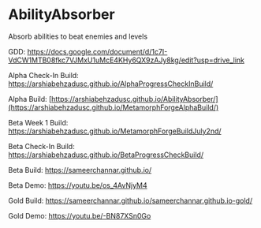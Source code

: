 # AbilityAbsorber
Absorb abilities to beat enemies and levels

GDD: https://docs.google.com/document/d/1c7I-VdCW1MTB08fkc7VJMxU1uMcE4KHy6QX9zAJy8kg/edit?usp=drive_link

Alpha Check-In Build: https://arshiabehzadusc.github.io/AlphaProgressCheckInBuild/

Alpha Build: [https://arshiabehzadusc.github.io/AbilityAbsorber/](https://arshiabehzadusc.github.io/MetamorphForgeAlphaBuild/)

Beta Week 1 Build: https://arshiabehzadusc.github.io/MetamorphForgeBuildJuly2nd/

Beta Check-In Build: https://arshiabehzadusc.github.io/BetaProgressCheckBuild/

Beta Build: https://sameerchannar.github.io/

Beta Demo: https://youtu.be/os_4AvNjyM4

Gold Build: https://sameerchannar.github.io/sameerchannar.github.io-gold/

Gold Demo: https://youtu.be/-BN87XSn0Go
